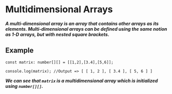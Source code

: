 # Multidimensional Arrays
***A multi-dimensional array is an array that contains other arrays as its elements. Multi-dimensional arrays can be defined using the same notion as 1-D arrays, but with nested square brackets.***

## Example
```
const matrix: number[][] = [[1,2],[3.4],[5,6]];

console.log(matrix); //Output => [ [ 1, 2 ], [ 3.4 ], [ 5, 6 ] ]
```
***We can see that `matrix` is a multidimensional array which is initialized using `number[][]`.***